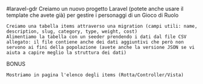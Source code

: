 #laravel-gdr
Creiamo un nuovo progetto Laravel (potete anche usare il template che avete già) per gestire i personaggi di un Gioco di Ruolo

    Creiamo una tabella items attraverso una migration (campi utili: name, description, slug, category, type, weight, cost)
    Alimentiamo la tabella con un seeder prendendo i dati dal file CSV allegato: il file contiene anche dei dati aggiuntivi che però non servono ai fini della popolazione (avete anche la versione JSON se vi aiuta a capire meglio la struttura dei dati)

BONUS

    Mostriamo in pagina l'elenco degli items (Rotta/Controller/Vista)
